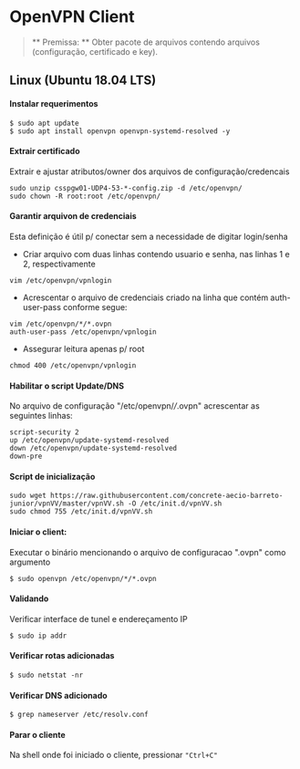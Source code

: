 # OpenVPN Client

> ** Premissa: ** Obter pacote de arquivos contendo arquivos (configuração, certificado e key).

## Linux  (Ubuntu 18.04 LTS)

#### Instalar requerimentos
```
$ sudo apt update
$ sudo apt install openvpn openvpn-systemd-resolved -y
```

#### Extrair certificado
Extrair e ajustar atributos/owner dos arquivos de configuração/credencais
```
sudo unzip csspgw01-UDP4-53-*-config.zip -d /etc/openvpn/
sudo chown -R root:root /etc/openvpn/ 

```

#### Garantir arquivon de credenciais
Esta definição é útil p/ conectar sem a necessidade de digitar login/senha

* Criar arquivo com duas linhas contendo usuario e senha, nas linhas 1 e 2, respectivamente
```
vim /etc/openvpn/vpnlogin
```

* Acrescentar o arquivo de credenciais criado na linha que contém auth-user-pass conforme segue:
```
vim /etc/openvpn/*/*.ovpn
auth-user-pass /etc/openvpn/vpnlogin
```

* Assegurar leitura apenas p/ root
```
chmod 400 /etc/openvpn/vpnlogin
```

#### Habilitar o script Update/DNS
No arquivo de configuração "/etc/openvpn\/*\/*.ovpn" acrescentar as seguintes linhas:
```
script-security 2
up /etc/openvpn/update-systemd-resolved
down /etc/openvpn/update-systemd-resolved
down-pre
```

#### Script de inicialização
```
sudo wget https://raw.githubusercontent.com/concrete-aecio-barreto-junior/vpnVV/master/vpnVV.sh -O /etc/init.d/vpnVV.sh
sudo chmod 755 /etc/init.d/vpnVV.sh
```

#### Iniciar o client:
Executar o binário mencionando o arquivo de configuracao ".ovpn" como argumento
```
$ sudo openvpn /etc/openvpn/*/*.ovpn
```

#### Validando
Verificar interface de tunel e endereçamento IP

```
$ sudo ip addr
```

#### Verificar rotas adicionadas
```
$ sudo netstat -nr 
```

#### Verificar DNS adicionado
```
$ grep nameserver /etc/resolv.conf
```

#### Parar o cliente
Na shell onde foi iniciado o cliente, pressionar `"Ctrl+C"`